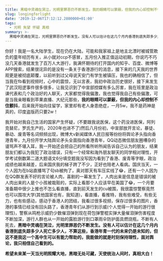 ```yaml
---
title: 黑暗中灵魂在哭泣，光明里罪恶仍不断发生。我的眼睛可以蒙蔽，但我的内心却控制不住颤抖。
slug: longingforlight
date: '2019-12-06T17:12:12.2800000+01:00'
tags:
  - 光明 失望 怀疑 真相
summary: >-
  黑暗中灵魂在哭泣，光明里罪恶仍不断发生。没有人可以估计在这几个月内香港到底失踪多少人死亡多少人，不算这些，香港年青一代的未来仍是未知的，但这不是我这一个高中生可以有能力帮助的，我能做的就是时刻保持理性，面对舆论，我只相信自己看到的。希望未来某一天当光明照耀大地，黑暗无处可藏，天使统治人间时，真相大白！
---
```

你好！我是一名大陆学生，现在仍在大陆，可能和我家祖上是地主北漂时被城管欺负的童年经历有关，从小就对ccp不感冒，五月份入推正值运动初期，你说巧不巧没几天香港就发生了百万人大游行，我满怀期待的打开国内的知乎、百度、微博等APP搜索，结果很诧异的是没有一条关于香港游行的消息，接下来的几天我的世界观更是被彻底颠覆，以前听到过父母说天安门有学生被镇压，我也的确相信了，但当我在fb看到视频时，心中的震惊，无以言表，我初中政治历史很好，接下来发生了武汉阳逻事件很多很多，让我见识到了中宣部控媒有多么厉害，我在班里是政治课代表和几个政治好的人聊天，大家都觉得我偏激，我也觉得我自己有些偏激，可是当我亲眼看到苹果直播、大纪元那些，**我的眼睛可以蒙蔽，但我的内心却控制不住颤抖**，后来我开始向往留学，家里却有老人身患绝症，一月5w，我不是药神是真的，印度盗版药只要2w！



我开始对我自己生活的国家产生怀疑，(不要跟我说医保，这个药没进医保，阿列克替尼，罗氏生产的，2020年也进不了)然后八月份初，中宣部放开言论，暴徒、暴动、废青等名词频频出现，微博大v新闻媒体人民日报等纷纷将舆论矛头指向香港青年，九月份开学大陆舆论矛头全面指向香港青年，QQ动态微信朋友圈嘈杂的谩骂声不堪入耳，我一开始还会把自己的所看所听所闻告诉自己认为的朋友，结果朋友们都认为我犯了政治错误，只有一个经常和海外朋友聊天的同学相对理性，开学考试倒数第二道大题语文6分填空题我没写因为看到了香港、废青等字眼，政治成绩也越来越差，后来国庆我的梯子跨了不少，正好也陪老人看病。国庆当天，一个人因为在b站直播骂了句sb被拘了，奥对那天有车压实线了😂，还有一个人因为在QQ群发表不好的言论被人肉，喜剧的一幕发生了，人肉出来是信息是错误的被人肉出来的人是个小孩被栽赃的，实际上看那个人应该早在美国了😂，一个月要准备期中很少上推也不怎么看直播，直到前天发生的cu被围，我很震惊警察竟然也可以围攻大学(其他国家也有，我知道)，看直播，看推特，我有些难受，有些无力，也有些感动，感动于香港人的团结，我看过很多视频，保存过很多的图片，香港的事情已经没有回头路了，香港青年们从游行到示威(个人觉得一开始的游行很理性)，警察从鸣枪示威扔少数催泪弹到现在荷包弹警棍实弹大量催泪弹伤害程度不断加深，游行人群也从一开始的露脸游行到口罩雨伞防护面具燃烧瓶，不断有人死去，**黑暗中灵魂在哭泣，光明里罪恶仍不断发生。没有人可以估计在这几个月内香港到底失踪多少人死亡多少人，不算这些，香港年青一代的未来仍是未知的，但这不是我这一个高中生可以有能力帮助的，我能做的就是时刻保持理性，面对舆论，我只相信自己看到的。**

**希望未来某一天当光明照耀大地，黑暗无处可藏，天使统治人间时，真相大白！**
